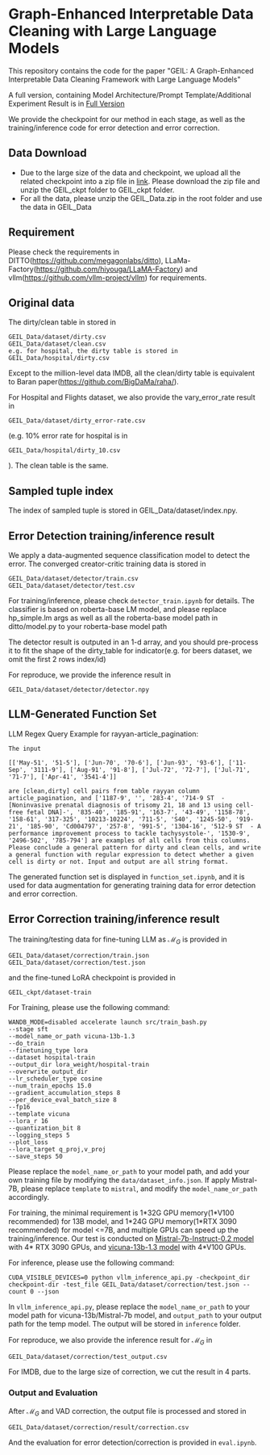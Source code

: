 # Graph-Enhanced Interpretable Data Cleaning with Large Language Models
This repository contains the code for the paper "GEIL: A Graph-Enhanced Interpretable Data Cleaning Framework
with Large Language Models"

A full version, containing Model Architecture/Prompt Template/Additional Experiment Result is in [Full Version](./supplementary/Graph_Enhanced_Interpretable_Data_Cleaning_with_Large_Language_Models___SIGMOD_v8.pdf)

We provide the checkpoint for our method in each stage, as well as the training/inference code for error detection and error correction.

## Data Download
- Due to the large size of the data and checkpoint, we upload all the related checkpoint into a zip file in [link](https://drive.google.com/file/d/1-D_bPJVsN6sTkcNKWJ-9BA3Mci-JpBPa/view?usp=drive_link). Please download the zip file and unzip the GEIL_ckpt folder to GEIL_ckpt folder.
- For all the data, please unzip the GEIL_Data.zip in the root folder and use the data in GEIL_Data
## Requirement

Please check the requirements in DITTO(https://github.com/megagonlabs/ditto), LLaMa-Factory(https://github.com/hiyouga/LLaMA-Factory) and vllm(https://github.com/vllm-project/vllm) for requirements.


## Original data
The dirty/clean table in stored in 
```
GEIL_Data/dataset/dirty.csv
GEIL_Data/dataset/clean.csv
e.g. for hospital, the dirty table is stored in 
GEIL_Data/hospital/dirty.csv
``` 
Except to the million-level data IMDB, all the clean/dirty table is equivalent to Baran paper(https://github.com/BigDaMa/raha/).

For Hospital and Flights dataset, we also provide the vary_error_rate result in 
```
GEIL_Data/dataset/dirty_error-rate.csv
```
(e.g. 10% error rate for hospital is in 
```
GEIL_Data/hospital/dirty_10.csv
```
). The clean table is the same.

## Sampled tuple index
The index of sampled tuple is stored in GEIL_Data/dataset/index.npy.

## Error Detection training/inference result

We apply a data-augmented sequence classification model to detect the error. The converged creator-critic training data is stored in 
```
GEIL_Data/dataset/detector/train.csv
GEIL_Data/dataset/detector/test.csv
```
For training/inference, please check `detector_train.ipynb` for details. The classifier is based on roberta-base LM model, and please replace hp_simple.lm args as well as all the roberta-base model path in ditto/model.py to your roberta-base model path

The detector result is outputed in an 1-d array, and you should pre-process it to fit the shape of the dirty_table for indicator(e.g. for beers dataset, we omit the first 2 rows index/id)

For reproduce, we provide the inference result in 
```
GEIL_Data/dataset/detector/detector.npy
```
## LLM-Generated Function Set
LLM Regex Query Example for rayyan-article_pagination:
```
The input 

[['May-51', '51-5'], ['Jun-70', '70-6'], ['Jun-93', '93-6'], ['11-Sep', '3111-9'], ['Aug-91', '91-8'], ['Jul-72', '72-7'], ['Jul-71', '71-7'], ['Apr-41', '3541-4']]

are [clean,dirty] cell pairs from table rayyan column article_pagination, and ['1187-9', '', '283-4', '714-9 ST  - [Noninvasive prenatal diagnosis of trisomy 21, 18 and 13 using cell-free fetal DNA]-', '835-40', '185-91', '163-7', '43-49', '1158-78', '158-61', '317-325', '10213-10224', '711-5', 'S40', '1245-50', '919-21', '185-90', 'Cd004797', '257-8', '991-5', '1304-16', '512-9 ST  - A performance improvement process to tackle tachysystole-', '1530-9', '2496-502', '785-794'] are examples of all cells from this columns. Please conclude a general pattern for dirty and clean cells, and write a general function with regular expression to detect whether a given cell is dirty or not. Input and output are all string format.
```

The generated function set is displayed in `function_set.ipynb`, and it is used for data augmentation for generating training data for error detection and error correction.



## Error Correction training/inference result
The training/testing data for fine-tuning LLM as $\mathcal{M}_G$ is provided in
```
GEIL_Data/dataset/correction/train.json
GEIL_Data/dataset/correction/test.json
```
and the fine-tuned LoRA checkpoint is provided in
```
GEIL_ckpt/dataset-train
```
For Training, please use the following command:
```
WANDB_MODE=disabled accelerate launch src/train_bash.py     
--stage sft     
--model_name_or_path vicuna-13b-1.3     
--do_train     
--finetuning_type lora     
--dataset hospital-train     
--output_dir lora_weight/hospital-train 
--overwrite_output_dir     
--lr_scheduler_type cosine     
--num_train_epochs 15.0     
--gradient_accumulation_steps 8     
--per_device_eval_batch_size 8     
--fp16     
--template vicuna     
--lora_r 16     
--quantization_bit 8 
--logging_steps 5 
--plot_loss  
--lora_target q_proj,v_proj 
--save_steps 50
```
Please replace the `model_name_or_path` to your model path, and add your own training file by modifying the `data/dataset_info.json`. If apply Mistral-7B, please replace `template` to `mistral`, and modify the `model_name_or_path` accordingly.

For training, the minimal requirement is 1\*32G GPU memory(1\*V100 recommended) for 13B model, and 1\*24G GPU memory(1\*RTX 3090 recommended) for model <=7B, and multiple GPUs can speed up the training/inference. Our test is conducted on [Mistral-7b-Instruct-0.2 model](https://huggingface.co/mistralai/Mistral-7B-Instruct-v0.2) with 4\* RTX 3090 GPUs, and [vicuna-13b-1.3 model](https://huggingface.co/lmsys/vicuna-13b-v1.3) with 4\*V100 GPUs.

For inference, please use the following command:
```
CUDA_VISIBLE_DEVICES=0 python vllm_inference_api.py -checkpoint_dir checkpoint-dir -test_file GEIL_Data/dataset/correction/test.json --count 0 --json
```
In `vllm_inference_api.py`, please replace the `model_name_or_path` to your model path for vicuna-13b/Mistral-7b model, and `output_path` to your output path for the temp model. The output will be stored in `inference` folder.

For reproduce, we also provide the inference result for $\mathcal{M}_G$ in 
```
GEIL_Data/dataset/correction/test_output.csv
```
For IMDB, due to the large size of correction, we cut the result in 4 parts.
### Output and Evaluation
After $\mathcal{M}_G$ and VAD correction, the output file is processed and stored in 
```
GEIL_Data/dataset/correction/result/correction.csv
```
And the evaluation for error detection/correction is provided in `eval.ipynb`.


